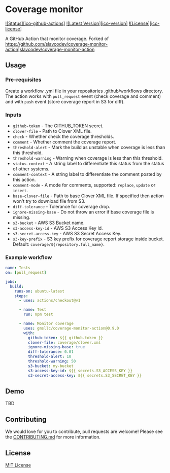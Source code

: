 # Coverage monitor

[![Status][ico-github-actions]][link-github]
[![Latest Version][ico-version]][link-github]
[![License][ico-license]][link-license]

<!-- [ico-github-actions]: https://github.com/gmsllc/coverage-monitor-action/workflows/build/badge.svg -->
<!-- [ico-version]: https://img.shields.io/github/tag/gmsllc/coverage-monitor-action.svg?label=latest -->
<!-- [ico-license]: https://img.shields.io/badge/License-MIT-blue.svg -->

[link-github]: https://github.com/gmsllc/coverage-monitor-action
[link-license]: LICENSE
[link-contributing]: .github/CONTRIBUTING.md

A GitHub Action that monitor coverage.
Forked of <https://github.com/slavcodev/coverage-monitor-action|slavcodev/coverage-monitor-action>

## Usage

### Pre-requisites

Create a workflow .yml file in your repositories .github/workflows directory.
The action works with `pull_request` event (check coverage and comment) and with `push` event (store coverage report in S3 for diff).

### Inputs

- `github-token` - The GITHUB_TOKEN secret.
- `clover-file` - Path to Clover XML file.
- `check` - Whether check the coverage thresholds.
- `comment` - Whether comment the coverage report.
- `threshold-alert` - Mark the build as unstable when coverage is less than this threshold.
- `threshold-warning` - Warning when coverage is less than this threshold.
- `status-context` - A string label to differentiate this status from the status of other systems.
- `comment-context` - A string label to differentiate the comment posted by this action.
- `comment-mode` - A mode for comments, supported: `replace`, `update` or `insert`.
- `base-clover-file` - Path to base Clover XML file. If specified then action won't try to download file from S3.
- `diff-tolerance` - Tolerance for coverage drop.
- `ignore-missing-base` - Do not throw an error if base coverage file is missing.
- `s3-bucket` - AWS S3 Bucket name.
- `s3-access-key-id` - AWS S3 Access Key Id.
- `s3-secret-access-key` - AWS S3 Secret Access Key.
- `s3-key-prefix` - S3 key prefix for coverage report storage inside bucket. Default: `coverage/${repository.full_name}`.

### Example workflow

~~~yaml
name: Tests
on: [pull_request]

jobs:
  build:
    runs-on: ubuntu-latest
    steps:
      - uses: actions/checkout@v1

      - name: Test
        run: npm test

      - name: Monitor coverage
        uses: gmsllc/coverage-monitor-action@0.9.0
        with:
          github-token: ${{ github.token }}
          clover-file: coverage/clover.xml
          ignore-missing-base: true
          diff-tolerance: 0.01
          threshold-alert: 10
          threshold-warning: 50
          s3-bucket: my-bucket
          s3-access-key-id: ${{ secrets.S3_ACCESS_KEY }}
          s3-secret-access-key: ${{ secrets.S3_SECRET_KEY }}

~~~

## Demo

TBD

## Contributing

We would love for you to contribute, pull requests are welcome!
Please see the [CONTRIBUTING.md][link-contributing] for more information.


## License

[MIT License][link-license]
